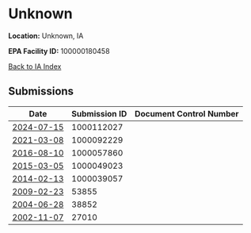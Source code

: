 # Unknown

**Location:** Unknown, IA

**EPA Facility ID:** 100000180458

[Back to IA Index](../../index.md)

## Submissions

| Date | Submission ID | Document Control Number |
|------|--------------|-------------------------|
| [2024-07-15](submissions/1000112027.md) | 1000112027 |  |
| [2021-03-08](submissions/1000092229.md) | 1000092229 |  |
| [2016-08-10](submissions/1000057860.md) | 1000057860 |  |
| [2015-03-05](submissions/1000049023.md) | 1000049023 |  |
| [2014-02-13](submissions/1000039057.md) | 1000039057 |  |
| [2009-02-23](submissions/53855.md) | 53855 |  |
| [2004-06-28](submissions/38852.md) | 38852 |  |
| [2002-11-07](submissions/27010.md) | 27010 |  |
